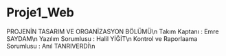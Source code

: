 # Proje1_Web
PROJENİN TASARIM VE ORGANİZASYON BÖLÜMÜ\n
Takım Kaptanı : Emre SAYDAM\n
Yazılım Sorumlusu : Halil YİĞİT\n
Kontrol ve Raporlaama Sorumlusu : Anıl TANRIVERDİ\n
